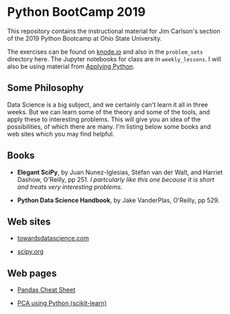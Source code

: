 # Python BootCamp 2019

This repository contains the instructional material
for Jim Carlson's section of the 2019 Python Bootcamp
at Ohio State University.

The exercises can be found on [knode.io](https://knode.io/1231)
and also in the `problem_sets` directory here.  The Jupyter
notebooks for class are in `weekly_lessons`.  I will also
be using material from [Applying Python](https://knode.io/113).

## Some Philosophy

Data Science is a big subject, and we certainly can't learn it all in three weeks.  But we can learn some of the theory and some of the tools, and apply these to interesting problems.  This will give you an idea of the possibilities, of which there are many.  I'm listing below some books and web sites which you may find helpful.

## Books

* **Elegant SciPy**, by Juan Nunez-Iglesias, Stéfan van der Walt, and Harriet Dashow, O'Reilly, pp 251.  *I partcularly like this one because it is short and treats very interesting problems.*

* **Python Data Science Handbook**, by Jake VanderPlas, O'Reilly, pp 529.

## Web sites

* [towardsdatascience.com](https://towardsdatascience.com/)

* [scipy.org](https://scipy.org/)

## Web pages

* [Pandas Cheat Sheet](https://www.datacamp.com/community/blog/python-pandas-cheat-sheet)

* [PCA using Python (scikit-learn)](https://towardsdatascience.com/pca-using-python-scikit-learn-e653f8989e60)
